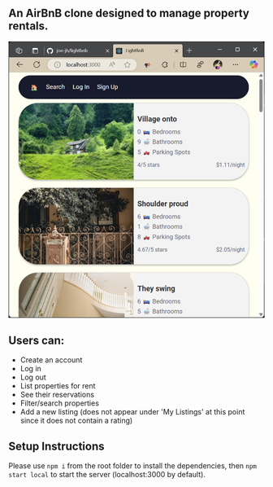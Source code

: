 ## An AirBnB clone designed to manage property rentals.
![Screenshot of the app](docs/homepage.png)
## Users can:
- Create an account
- Log in
- Log out
- List properties for rent
- See their reservations
- Filter/search properties
- Add a new listing (does not appear under 'My Listings' at this point since it does not contain a rating)
## Setup Instructions
Please use `npm i` from the root folder to install the dependencies, then `npm start local` to start the server (localhost:3000 by default).